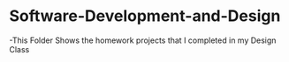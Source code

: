 # Software-Development-and-Design
-This Folder Shows the homework projects that I completed in my Design Class
